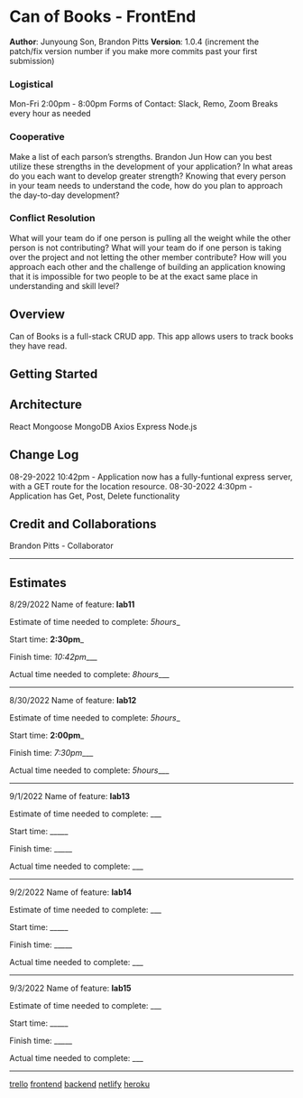 # Can of Books - FrontEnd

**Author**: Junyoung Son, Brandon Pitts
**Version**: 1.0.4 (increment the patch/fix version number if you make more commits past your first submission)

### Logistical
Mon-Fri 2:00pm - 8:00pm
Forms of Contact: Slack, Remo, Zoom
Breaks every hour as needed

### Cooperative
Make a list of each parson’s strengths.
Brandon
Jun
How can you best utilize these strengths in the development of your application?
In what areas do you each want to develop greater strength?
Knowing that every person in your team needs to understand the code, how do you plan to approach the day-to-day development?

### Conflict Resolution
What will your team do if one person is pulling all the weight while the other person is not contributing?
What will your team do if one person is taking over the project and not letting the other member contribute?
How will you approach each other and the challenge of building an application knowing that it is impossible for two people to be at the exact same place in understanding and skill level?

## Overview
Can of Books is a full-stack CRUD app. This app allows users to track books they have read.

## Getting Started
<!-- What are the steps that a user must take in order to build this app on their own machine and get it running? -->

## Architecture
React
Mongoose
MongoDB
Axios
Express
Node.js

## Change Log
08-29-2022 10:42pm - Application now has a fully-funtional express server, with a GET route for the location resource.
08-30-2022 4:30pm - Application has Get, Post, Delete functionality

## Credit and Collaborations
Brandon Pitts - Collaborator

--------------------------------------
## Estimates

8/29/2022
Name of feature: __lab11__

Estimate of time needed to complete: _5hours__

Start time: __2:30pm___

Finish time: _10:42pm____

Actual time needed to complete: _8hours____

--------------------------------------
8/30/2022
Name of feature: __lab12__

Estimate of time needed to complete: _5hours__

Start time: __2:00pm___

Finish time: _7:30pm____

Actual time needed to complete: _5hours____

--------------------------------------
9/1/2022
Name of feature: __lab13__

Estimate of time needed to complete: ___

Start time: _____

Finish time: _____

Actual time needed to complete: ___

--------------------------------------
9/2/2022
Name of feature: __lab14__

Estimate of time needed to complete: ___

Start time: _____

Finish time: _____

Actual time needed to complete: ___

--------------------------------------
9/3/2022
Name of feature: __lab15__

Estimate of time needed to complete: ___

Start time: _____

Finish time: _____

Actual time needed to complete: ___

--------------------------------------

[trello](https://trello.com/b/Ko1TmmHB/building-crud-apps-with-mongodb-lab11)
[frontend](https://github.com/Junyoungson808/can-of-books-frontend)
[backend](https://github.com/brandomoki/can-of-books-backend)
[netlify](https://radiant-arithmetic-aa4507.netlify.app/)
[heroku](https://can-of-books-lab.herokuapp.com/)